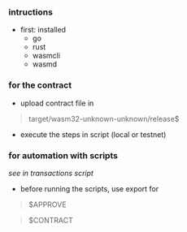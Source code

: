 ### intructions

* first: installed
  - go
  - rust
  - wasmcli
  - wasmd
  
  
 ### for the contract
 * upload contract file in
 > target/wasm32-unknown-unknown/release$
  
  
 * execute the steps in script (local or testnet)


### for automation with scripts

*see in transactions script*

* before running the scripts, use export for

> $APPROVE

> $CONTRACT
